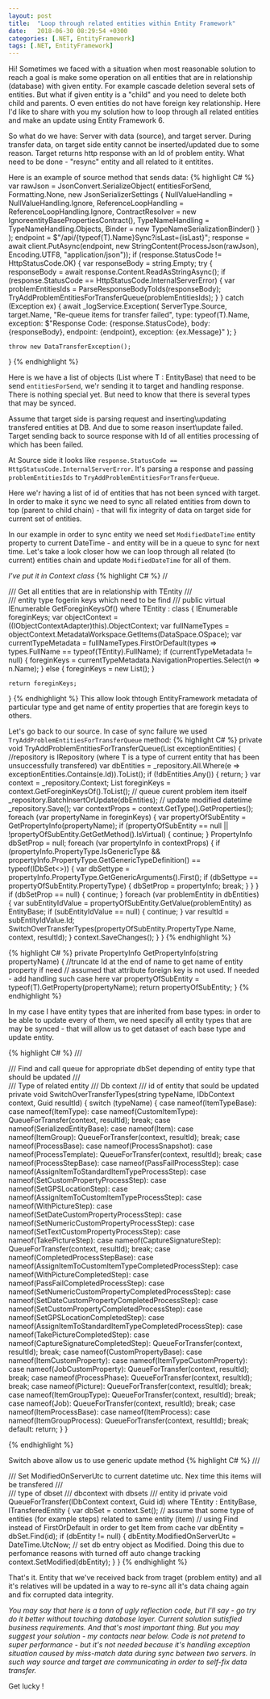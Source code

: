 ```yaml
---
layout: post
title:  "Loop through related entities within Entity Framework"
date:   2018-06-30 08:29:54 +0300
categories: [.NET, EntityFramework]
tags: [.NET, EntityFramework]
---
```


Hi! Sometimes we faced with a situation when most reasonable solution to reach a goal is make some operation on all entities that are in relationship (database) with given entity. For example cascade deletion several sets of entities.
But what if given entity is a "child" and you need to delete both child and parents. O even entities do not have foreign key relationship.
Here I'd like to share with you my solution how to loop through all related entities and make an update using Entity Framework 6.

So what do we have:
Server with data (source), and target server.
During transfer data, on target side entity cannot be inserted/updated due to some reason. Target returns http response with an Id of problem entity.
What need to be done - "resync" entity and all related to it entitites.

Here is an example of source method that sends data:
{% highlight C# %}
var rawJson = JsonConvert.SerializeObject(
    entitiesForSend, 
    Formatting.None, 
    new JsonSerializerSettings { 
        NullValueHandling = NullValueHandling.Ignore, 
        ReferenceLoopHandling = ReferenceLoopHandling.Ignore, 
        ContractResolver = new IgnoreentityBasePropertiesContract(), 
        TypeNameHandling = TypeNameHandling.Objects, 
        Binder = new TypeNameSerializationBinder() 
        }
    ); 
endpoint = $"/api/{typeof(T).Name}Sync?isLast={isLast}"; 
response = await client.PutAsync(endpoint, new StringContent(ProcessJson(rawJson), Encoding.UTF8, "application/json")); 
if (response.StatusCode != HttpStatusCode.OK) 
{ 
    var responseBody = string.Empty; 
    try 
    { 
        responseBody = await response.Content.ReadAsStringAsync(); 
        if (response.StatusCode == HttpStatusCode.InternalServerError) 
        { 
            var problemEntitiesIds = ParseResponseBodyToIds(responseBody); 
            TryAddProblemEntitiesForTransferQueue(problemEntitiesIds); 
        } 
    } 
    catch (Exception ex) 
    { 
        await _logService.Exception(
            ServerType.Source, 
            target.Name, 
            "Re-queue items for transfer failed", 
            type: typeof(T).Name, 
            exception: $"Response Code: {response.StatusCode}, 
            body: {responseBody}, 
            endpoint: {endpoint}, 
            exception: {ex.Message}"
            ); 
    }

    throw new DataTransferException(); 
}
{% endhighlight %}

Here is we have a list of objects (List<T> where T : EntityBase) that need to be send `entitiesForSend`, we'r sending it to target and handling response. There is nothing special yet. But need to know that there is several types that may be synced.

Assume that target side is parsing request and inserting\updating transfered entities at DB. And due to some reason insert\update failed. Target sending back to source response with Id of all entities processing of which has been failed. 

At Source side it looks like `response.StatusCode == HttpStatusCode.InternalServerError`. It's parsing a response and passing `problemEntitiesIds` to `TryAddProblemEntitiesForTransferQueue`.

Here we'r having a list of id of entities that has not been synced with target. In order to make it sync we need to sync all related entities from down to top (parent to child chain) - that will fix integrity of data on target side for current set of entities.

In our example in order to sync entity we need set `ModifiedDateTime` entity property to current DateTime - and entity will be in a queue to sync for next time.
Let's take a look closer how we can loop through all related (to current) entities chain and update `ModifiedDateTime` for all of them.

<i>I've put it in Context class</i>
{% highlight C# %}
// <summary> 
/// Get all entities that are in relationship with TEntity 
/// </summary> 
/// <typeparam name="TEntity">entity type fogerin keys which need to be find</typeparam> 
/// <returns></returns> 
public virtual IEnumerable<string> GetForeginKeysOf<TEntity>() where TEntity : class 
{ 
    IEnumerable<string> foreginKeys; 
    var objectContext = ((IObjectContextAdapter)this).ObjectContext; 
    var fullNameTypes = objectContext.MetadataWorkspace.GetItems<EntityType>(DataSpace.OSpace); 
    var currentTypeMetadata = fullNameTypes.FirstOrDefault(types => types.FullName == typeof(TEntity).FullName); 
    if (currentTypeMetadata != null) 
    { 
        foreginKeys = currentTypeMetadata.NavigationProperties.Select(n => n.Name); 
    } 
    else 
    { 
        foreginKeys = new List<string>(); 
    } 

    return foreginKeys; 
}
{% endhighlight %}
This allow look thtough EntityFramework metadata of particular type and get name of entity properties that are foregin keys to others.

Let's go back to our source. In case of sync failure we used `TryAddProblemEntitiesForTransferQueue` method:
{% highlight C# %}
private void TryAddProblemEntitiesForTransferQueue(List<Guid> exceptionEntities) 
{ 
    //repository is IRepository<T> (where T is a type of current entity that has been unsuccessfully transfered) 
    var dbEntities = _repository.All.Where(e => exceptionEntities.Contains(e.Id)).ToList(); 
    if (!dbEntities.Any()) 
    { 
        return; 
    } 
    var context = _repository.Context; 
    List<string> foreginKeys = context.GetForeginKeysOf<T>().ToList(); 
    // queue curent problem item itself _repository.BatchInsertOrUpdate(dbEntities);
    // update modified datetime _repository.Save(); 
    var contextProps = context.GetType().GetProperties(); 
    foreach (var propertyName in foreginKeys) 
    { 
        var propertyOfSubEntity = GetPropertyInfo(propertyName); 
        if (propertyOfSubEntity == null || !propertyOfSubEntity.GetGetMethod().IsVirtual) 
        { 
            continue; 
        } 
        PropertyInfo dbSetProp = null; 
        foreach (var propertyInfo in contextProps) 
        { 
            if (propertyInfo.PropertyType.IsGenericType && propertyInfo.PropertyType.GetGenericTypeDefinition() == typeof(IDbSet<>)) 
            { 
                var dbSettype = propertyInfo.PropertyType.GetGenericArguments().First(); 
                if (dbSettype == propertyOfSubEntity.PropertyType) 
                { 
                    dbSetProp = propertyInfo; 
                    break; 
                } 
            } 
        } 
        if (dbSetProp == null) 
        { 
            continue; 
        } 
        foreach (var problemEntity in dbEntities) 
        { 
            var subEntityIdValue = propertyOfSubEntity.GetValue(problemEntity) as EntityBase; 
            if (subEntityIdValue == null) 
            { 
                continue; 
            } 
            var resultId = subEntityIdValue.Id; 
            SwitchOverTransferTypes(propertyOfSubEntity.PropertyType.Name, context, resultId); 
        } 
        context.SaveChanges(); 
    } 
}
{% endhighlight %}

{% highlight C# %}
private PropertyInfo GetPropertyInfo(string propertyName) 
{ 
    //truncate Id at the end of name to get name of entity property if need 
    // assumed that attribute foreign key is not used. If needed - add handling such case here 
    var propertyOfSubEntity = typeof(T).GetProperty(propertyName); 
    return propertyOfSubEntity; 
}
{% endhighlight %}

In my case I have entity types that are inherited from base types: in order to be able to update every of them, we need specify all entity types that are may be synced - that will allow us to get dataset of each base type and update entity.

{% highlight C# %}
/// <summary> 
/// Find and call queue for appropriate dbSet depending of entity type that should be updated 
/// </summary> 
/// <param name="typeName">Type of related entity</param> 
/// <param name="context">Db context</param> 
/// <param name="resultId"> id of entity that sould be updated</param> 
private void SwitchOverTransferTypes(string typeName, IDbContext context, Guid resultId) 
{ 
    switch (typeName) 
    { 
        case nameof(ItemTypeBase): 
        case nameof(ItemType): 
        case nameof(CustomItemType): 
            QueueForTransfer<ItemTypeBase>(context, resultId); 
            break;
        case nameof(SerializedEntityBase): 
        case nameof(Item): 
        case nameof(ItemGroup): 
            QueueForTransfer<SerializedEntityBase>(context, resultId); 
            break; 
        case nameof(ProcessBase): 
        case nameof(ProcessSnapshot): 
        case nameof(ProcessTemplate): 
            QueueForTransfer<ProcessBase>(context, resultId); 
            break; 
        case nameof(ProcessStepBase): 
        case nameof(PassFailProcessStep): 
        case nameof(AssignItemToStandardItemTypeProcessStep): 
        case nameof(SetCustomPropertyProcessStep): 
        case nameof(SetGPSLocationStep): 
        case nameof(AssignItemToCustomItemTypeProcessStep): 
        case nameof(WithPictureStep):
        case nameof(SetDateCustomPropertyProcessStep): 
        case nameof(SetNumericCustomPropertyProcessStep): 
        case nameof(SetTextCustomPropertyProcessStep): 
        case nameof(TakePictureStep): 
        case nameof(CaptureSignatureStep): 
            QueueForTransfer<ProcessStepBase>(context, resultId); 
            break; 
        case nameof(CompletedProcessStepBase): 
        case nameof(AssignItemToCustomItemTypeCompletedProcessStep): 
        case nameof(WithPictureCompletedStep): 
        case nameof(PassFailCompletedProcessStep): 
        case nameof(SetNumericCustomPropertyCompletedProcessStep): 
        case nameof(SetDateCustomPropertyCompletedProcessStep): 
        case nameof(SetCustomPropertyCompletedProcessStep): 
        case nameof(SetGPSLocationCompletedStep): 
        case nameof(AssignItemToStandardItemTypeCompletedProcessStep): 
        case nameof(TakePictureCompletedStep): 
        case nameof(CaptureSignatureCompletedStep): 
            QueueForTransfer<CompletedProcessStepBase>(context, resultId); 
            break; 
        case nameof(CustomPropertyBase): 
        case nameof(ItemCustomProperty): 
        case nameof(ItemTypeCustomProperty): 
        case nameof(JobCustomProperty): 
            QueueForTransfer<CustomPropertyBase>(context, resultId); 
            break;
        case nameof(ProcessPhase): 
            QueueForTransfer<ProcessPhase>(context, resultId); 
            break; 
        case nameof(Picture): 
            QueueForTransfer<Picture>(context, resultId); 
            break; 
        case nameof(ItemGroupType): 
            QueueForTransfer<ItemGroupType>(context, resultId); 
            break; 
        case nameof(Job): 
            QueueForTransfer<Job>(context, resultId); 
            break; 
        case nameof(ItemProcessBase): 
        case nameof(ItemProcess): 
        case nameof(ItemGroupProcess): 
            QueueForTransfer<ItemProcessBase>(context, resultId); 
            break; 
        default: 
            return; 
    } 
}

{% endhighlight %}

Switch above allow us to use generic update method
{% highlight C# %}
/// <summary> 
/// Set ModifiedOnServerUtc to current datetime utc. Nex time this items will be transfered 
/// </summary> 
/// <typeparam name="TEntity">type of dbset</typeparam> 
/// <param name="context">dbcontext with dbsets</param> 
/// <param name="id">entity id</param> 
private void QueueForTransfer<TEntity>(IDbContext context, Guid id) where TEntity : EntityBase, ITransferedEntity 
{ 
    var dbSet = context.Set<TEntity>(); 
    // assume that some type of entities (for example steps) related to same entity (item) 
    // using Find instead of FirstOrDefault in order to get Item from cache 
    var dbEntity = dbSet.Find(id); 
    if (dbEntity != null) 
    { 
        dbEntity.ModifiedOnServerUtc = DateTime.UtcNow;
        // set db entry object as Modified. Doing this due to perfomance reasons with turned off auto change tracking
        context.SetModified(dbEntity);
    }
}
{% endhighlight %}

That's it. Entity that we've received back from traget (problem entity) and all it's relatives will be updated in a way to re-sync all it's data chaing again and fix corrupted data integrity.

<i>
You may say that here is a tonn of ugly reflection code, but I'll say - go try do it better without touching database layer. Current solution sutisfied business requirements. 
And that's most important thing. But you may suggest your solution - my contacts near below.
Code is not pretend to super performance - but it's not needed because it's handling exception situation caused by miss-match data during sync between two servers.
In such way source and target are communicating in order to self-fix data transfer.
</i>

Get lucky !